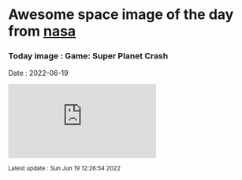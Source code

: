 
# Awesome space image of the day from [nasa](https://api.nasa.gov/)

### Today image : Game: Super Planet Crash

Date : 2022-06-19


![](https://stefanom.org/spc/game.php)

<small>Latest update : Sun Jun 19 12:26:54 2022</small>



